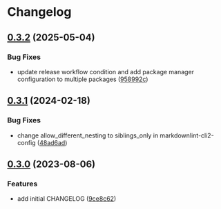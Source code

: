 # Changelog

## [0.3.2](https://github.com/nozomiishii/configs/compare/@nozomiishii/markdownlint-cli2-config-v0.3.1...@nozomiishii/markdownlint-cli2-config-v0.3.2) (2025-05-04)

### Bug Fixes

- update release workflow condition and add package manager configuration to multiple packages ([958992c](https://github.com/nozomiishii/configs/commit/958992ccd8bdaf906a50bb769ec45459fab81210))

## [0.3.1](https://github.com/nozomiishii/configs/compare/@nozomiishii/markdownlint-cli2-config-v0.3.0...@nozomiishii/markdownlint-cli2-config-v0.3.1) (2024-02-18)

### Bug Fixes

- change allow_different_nesting to siblings_only in markdownlint-cli2-config ([48ad6ad](https://github.com/nozomiishii/configs/commit/48ad6ad2a28c93461f44567e0cc0cf8635ebf93b))

## [0.3.0](https://github.com/nozomiishii/configs/compare/@nozomiishii/markdownlint-cli2-config-v0.2.0...@nozomiishii/markdownlint-cli2-config-v0.3.0) (2023-08-06)

### Features

- add initial CHANGELOG ([9ce8c62](https://github.com/nozomiishii/configs/commit/9ce8c62626daccb52d6855312820188fbb069a18))
